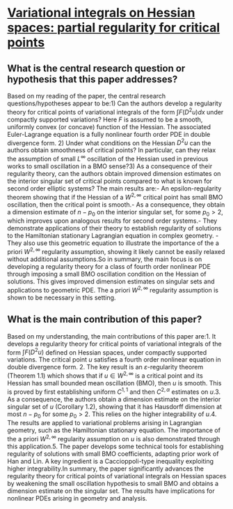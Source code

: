 # [Variational integrals on Hessian spaces: partial regularity for critical   points](https://arxiv.org/abs/2307.1191)

## What is the central research question or hypothesis that this paper addresses?

Based on my reading of the paper, the central research questions/hypotheses appear to be:1) Can the authors develop a regularity theory for critical points of variational integrals of the form $\int F(D^2u) dx$ under compactly supported variations? Here $F$ is assumed to be a smooth, uniformly convex (or concave) function of the Hessian. The associated Euler-Lagrange equation is a fully nonlinear fourth order PDE in double divergence form. 2) Under what conditions on the Hessian $D^2u$ can the authors obtain smoothness of critical points? In particular, can they relax the assumption of small $L^{\infty}$ oscillation of the Hessian used in previous works to small oscillation in a BMO sense?3) As a consequence of their regularity theory, can the authors obtain improved dimension estimates on the interior singular set of critical points compared to what is known for second order elliptic systems? The main results are:- An epsilon-regularity theorem showing that if the Hessian of a $W^{2,\infty}$ critical point has small BMO oscillation, then the critical point is smooth.- As a consequence, they obtain a dimension estimate of $n-p_0$ on the interior singular set, for some $p_0>2$, which improves upon analogous results for second order systems.- They demonstrate applications of their theory to establish regularity of solutions to the Hamiltonian stationary Lagrangian equation in complex geometry. - They also use this geometric equation to illustrate the importance of the a priori $W^{2,\infty}$ regularity assumption, showing it likely cannot be easily relaxed without additional assumptions.So in summary, the main focus is on developing a regularity theory for a class of fourth order nonlinear PDE through imposing a small BMO oscillation condition on the Hessian of solutions. This gives improved dimension estimates on singular sets and applications to geometric PDE. The a priori $W^{2,\infty}$ regularity assumption is shown to be necessary in this setting.


## What is the main contribution of this paper?

Based on my understanding, the main contributions of this paper are:1. It develops a regularity theory for critical points of variational integrals of the form $\int F(D^2u)$ defined on Hessian spaces, under compactly supported variations. The critical point $u$ satisfies a fourth order nonlinear equation in double divergence form. 2. The key result is an $\varepsilon$-regularity theorem (Theorem 1.1) which shows that if $u\in W^{2,\infty}$ is a critical point and its Hessian has small bounded mean oscillation (BMO), then $u$ is smooth. This is proved by first establishing uniform $C^{1,1}$ and then $C^{2,\alpha}$ estimates on $u$.3. As a consequence, the authors obtain a dimension estimate on the interior singular set of $u$ (Corollary 1.2), showing that it has Hausdorff dimension at most $n-p_0$ for some $p_0>2$. This relies on the higher integrability of $u$.4. The results are applied to variational problems arising in Lagrangian geometry, such as the Hamiltonian stationary equation. The importance of the a priori $W^{2,\infty}$ regularity assumption on $u$ is also demonstrated through this application.5. The paper develops some technical tools for establishing regularity of solutions with small BMO coefficients, adapting prior work of Han and Lin. A key ingredient is a Caccioppoli-type inequality exploiting higher integrability.In summary, the paper significantly advances the regularity theory for critical points of variational integrals on Hessian spaces by weakening the small oscillation hypothesis to small BMO and obtains a dimension estimate on the singular set. The results have implications for nonlinear PDEs arising in geometry and analysis.
